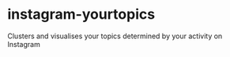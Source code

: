 # instagram-yourtopics
 Clusters and visualises your topics determined by your activity on Instagram
